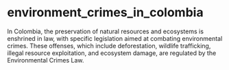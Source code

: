 # environment_crimes_in_colombia
In Colombia, the preservation of natural resources and ecosystems is enshrined in law, with specific legislation aimed at combating environmental crimes. These offenses, which include deforestation, wildlife trafficking, illegal resource exploitation, and ecosystem damage, are regulated by the Environmental Crimes Law. 
